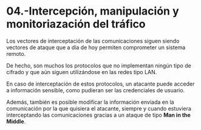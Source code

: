 # 04.-Intercepción, manipulación y monitoriazación del tráfico 

Los vectores de interceptación de las comunicaciones siguen siendo vectores de ataque que a día de hoy permiten comprometer un sistema remoto.

De hecho, son muchos los protocolos que no implementan ningún tipo de cifrado y que aún siguen utilizándose en las redes tipo LAN.

En caso de interceptación de estos protocolos, un atacante puede acceder a información sensible, como pudieran ser las credenciales de usuario.

Además, también es posible modificar la información enviada en la comunicación por la que quisiera el atacante, siempre y cuando estuviera interceptando las comunicaciones gracias a un ataque de tipo **Man in the Middle**.
